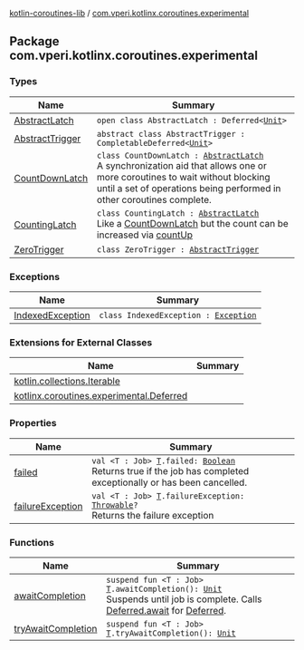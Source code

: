 [kotlin-coroutines-lib](../index.md) / [com.vperi.kotlinx.coroutines.experimental](./index.md)

## Package com.vperi.kotlinx.coroutines.experimental

### Types

| Name | Summary |
|---|---|
| [AbstractLatch](-abstract-latch/index.md) | `open class AbstractLatch : Deferred<`[`Unit`](https://kotlinlang.org/api/latest/jvm/stdlib/kotlin/-unit/index.html)`>` |
| [AbstractTrigger](-abstract-trigger/index.md) | `abstract class AbstractTrigger : CompletableDeferred<`[`Unit`](https://kotlinlang.org/api/latest/jvm/stdlib/kotlin/-unit/index.html)`>` |
| [CountDownLatch](-count-down-latch/index.md) | `class CountDownLatch : `[`AbstractLatch`](-abstract-latch/index.md)<br>A synchronization aid that allows one or more coroutines to wait without blocking until a set of operations being performed in other coroutines complete. |
| [CountingLatch](-counting-latch/index.md) | `class CountingLatch : `[`AbstractLatch`](-abstract-latch/index.md)<br>Like a [CountDownLatch](-count-down-latch/index.md) but the count can be increased via [countUp](-counting-latch/count-up.md) |
| [ZeroTrigger](-zero-trigger/index.md) | `class ZeroTrigger : `[`AbstractTrigger`](-abstract-trigger/index.md) |

### Exceptions

| Name | Summary |
|---|---|
| [IndexedException](-indexed-exception/index.md) | `class IndexedException : `[`Exception`](https://kotlinlang.org/api/latest/jvm/stdlib/kotlin/-exception/index.html) |

### Extensions for External Classes

| Name | Summary |
|---|---|
| [kotlin.collections.Iterable](kotlin.collections.-iterable/index.md) |  |
| [kotlinx.coroutines.experimental.Deferred](kotlinx.coroutines.experimental.-deferred/index.md) |  |

### Properties

| Name | Summary |
|---|---|
| [failed](failed.md) | `val <T : Job> `[`T`](failed.md#T)`.failed: `[`Boolean`](https://kotlinlang.org/api/latest/jvm/stdlib/kotlin/-boolean/index.html)<br>Returns true if the job has completed exceptionally or has been cancelled. |
| [failureException](failure-exception.md) | `val <T : Job> `[`T`](failure-exception.md#T)`.failureException: `[`Throwable`](https://kotlinlang.org/api/latest/jvm/stdlib/kotlin/-throwable/index.html)`?`<br>Returns the failure exception |

### Functions

| Name | Summary |
|---|---|
| [awaitCompletion](await-completion.md) | `suspend fun <T : Job> `[`T`](await-completion.md#T)`.awaitCompletion(): `[`Unit`](https://kotlinlang.org/api/latest/jvm/stdlib/kotlin/-unit/index.html)<br>Suspends until job is complete. Calls [Deferred.await](#) for [Deferred](#). |
| [tryAwaitCompletion](try-await-completion.md) | `suspend fun <T : Job> `[`T`](try-await-completion.md#T)`.tryAwaitCompletion(): `[`Unit`](https://kotlinlang.org/api/latest/jvm/stdlib/kotlin/-unit/index.html) |
